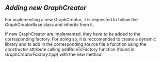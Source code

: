## *Adding new GraphCreator*
For implementing a new GraphCreator, it is requested to follow the
GraphCreatorBase class and inherits from it.

If new GraphCreator are implemented, they have to be added to the corresponding
factory. For doing so, it is reccomended to create a dynamic library and to add
in the corresponding source file a function using the *constructor* attribute
calling addRuleToFactory function (found in *GraphCreatorFactory.hpp*) with the
new method.
